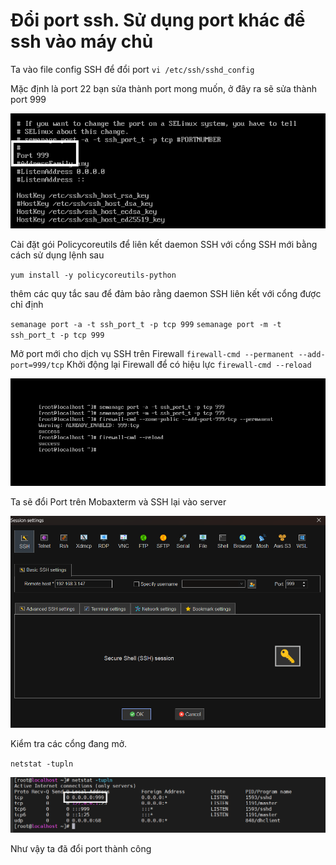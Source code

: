 # Đổi port ssh. Sử dụng port khác để ssh vào máy chủ

Ta vào file config SSH để đổi port
`vi /etc/ssh/sshd_config`

Mặc định là port 22 bạn sửa thành port mong muốn, ở đây ra sẽ sửa thành port 999

![Alt text](../imgs/1.png)

Cài đặt gói Policycoreutils để liên kết daemon SSH với cổng SSH mới bằng cách sử dụng lệnh sau

`yum install -y policycoreutils-python`

thêm các quy tắc sau để đảm bảo rằng daemon SSH liên kết với cổng được chỉ định

`semanage port -a -t ssh_port_t -p tcp 999`
`semanage port -m -t ssh_port_t -p tcp 999`

Mở port mới cho dịch vụ SSH trên Firewall
`firewall-cmd --permanent --add-port=999/tcp`
Khởi động lại Firewall để có hiệu lực
`firewall-cmd --reload`

![Alt text](../imgs/2.png)

Ta sẽ đổi Port trên Mobaxterm và SSH lại vào server

![Alt text](../imgs/3.png)

Kiểm tra các cổng đang mở.

`netstat -tupln`

![Alt text](../imgs/4.png)

Như vậy ta đã đổi port thành công 
